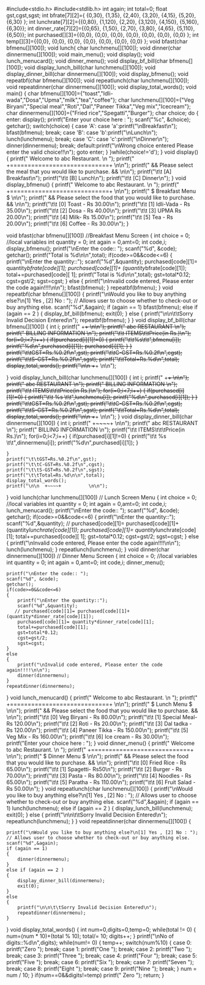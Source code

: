 #include<stdio.h>
#include<stdlib.h>
int again;
int total=0;
float gst,cgst,sgst;
int bfrate[7][2]={  {0,30},
                    {1,35},
                    {2,40},
                    {3,20},
                    {4,15},
                    {5,20},
                    {6,30}
                };
int lunchrate[7][2]={{0,80},
                {1,120},
                {2,20},
                {3,120},
                {4,150},
                {5,160},
                {6,30}};
int dinner_rate[7][2]={{0,65},
                {1,50},
                {2,70},
                {3,80},
                {4,65},
                {5,110},
                {6,50}};
int purchased[][3]={{0,0},
                        {0,0},
                        {0,0},
                        {0,0},
                        {0,0},
                        {0,0},
                        {0,0}
                        };
int temp[][3]={{0,0},
                        {0,0},
                        {0,0},
                        {0,0},
                        {0,0},
                        {0,0},
                        {0,0}
                        };
void bfast(char bfmenu[][100]);
void lunch( char lunchmenu[][100]);
void dinner(char dinnermenu[][100]);
void main_menu();
void display();
void lunch_menucard();
void dinner_menu();
void display_bf_bill(char bfmenu[][100]);
void display_lunch_bill(char lunchmenu[][100]);
void display_dinner_bill(char dinnermenu[][100]);
void display_bfmenu();
void repeatbf(char bfmenu[][100]);
void repeatlunch(char lunchmenu[][100]);
void repeatdinner(char dinnermenu[][100]);
void display_total_words();
void main()
{
    char bfmenu[][100]={"toast","Idli-wada","Dosa","Upma","milk","tea","coffee"};
    char lunchmenu[][100]={"Veg Biryani","Special meal","Roti","Dal","Paneer Tikka","Veg mix","Icecream"};
    char dinnermenu[][100]={"Fried rice","Spegatti","Burger"};
    char choice;
    do
    {
        enter:
        display();
        printf("Enter your choice here : ");
        scanf("%c", &choice);
        getchar();
        switch(choice)
        {
            case 'A':
            case 'a':printf("\nBreakfast\n");
                    bfast(bfmenu);
                    break;
            case 'B':
             case 'b':printf("\nLunch\n");
                    lunch(lunchmenu);
                    break;
             case 'C':
            case 'c':printf("\nDinner\n");
                    dinner(dinnermenu);
                    break;
           default:printf("\nWrong choice entered Please enter the valid choice!!\n");
                    goto enter;
        }
    }while(choice!='d');
}
void display()
{
    printf("                Welcome to abc Restaurant.          \n ");
    printf("             +============================+          \n\n");
    printf("  && Please select the meal that you would like to purchase. && \n\n");
    printf("\t\t      [A] Breakfast\n");
    printf("\t\t      [B] Lunch\n");
    printf("\t\t      [C] Dinner\n");
}
void display_bfmenu()
{
    printf("                Welcome to abc Restaurant.          \n ");
    printf("             +============================+          \n\n");
    printf("                  $  Breakfast Menu  $ \n\n");
    printf("  && Please select the food that you would like to purchase. && \n\n");
    printf("\t\t   [0] Toast - Rs 30.00\n");
    printf("\t\t   [1] Idli-Vada - Rs 35.00\n");
    printf("\t\t   [2] Dosa - Rs 40.00\n");
    printf("\t\t   [3] UPMA Rs 20.00\n");
    printf("\t\t   [4] Milk- Rs 15.00\n");
    printf("\t\t   [5] Tea - Rs 20.00\n");
    printf("\t\t   [6] Coffee - Rs 30.00\n");
}

void bfast(char bfmenu[][100]) //Breakfast Menu Screen
{
    int choice = 0; //local variables
    int quantity = 0;
    int again = 0,amt=0;
    int code,i;
    display_bfmenu();
    printf("\nEnter the code:: ");
    scanf("%d", &code);
    getchar();
    printf("Total is %d\n\n",total);
    if(code>=0&&code<=6)
    {
        printf("\nEnter the quantity::");
        scanf("%d",&quantity);
        purchased[code][1]= quantity*bfrate[code][1];
        purchased[code][1]+ (quantity*bfrate[code][1]);
        total+=purchased[code][ 1];
        printf("Total is %d\n\n",total);
        gst=total*0.12;
        cgst=gst/2;
        sgst=cgst;
    }
    else
    {
        printf("\nInvalid code entered, Please enter the code again!!!!\n\n");
        bfast(bfmenu);
    }
    repeatbf(bfmenu);
}
void repeatbf(char bfmenu[][100])
{
    printf("\nWould you like to buy anything else?\n[1] Yes , [2] No : "); // Allows user to choose whether to check-out or buy anything else.
    scanf("%d",&again);
    if (again == 1)
            bfast(bfmenu);
    else if (again == 2 )
    {
        display_bf_bill(bfmenu);
        exit(0);
    }
    else
    {
        printf("\n\n\t\tSorry Invalid Decision Entered\n");
        repeatbf(bfmenu);
    }
}
void display_bf_bill(char bfmenu[][100])
{
    int i;
    printf("  +~~~~+          \n\n");
    printf("                      abc RESTAURANT                   \n");
    printf("                    BILLING INFORMATION                \n");
    printf("\t\t ITEMS\t\tPrice(in Rs.)\n");
    for(i=0;i<7;i++)
    {
        if(purchased[i][1]!=0)
        {
            printf("\t\t%s\t\t",bfmenu[i]);
            printf("%d\n",purchased[i][1]); 
            purchased[i][1];
        }
    }
    printf("\t\tGST=Rs.%0.2f\n",gst);
    printf("\t\tC-GST=Rs.%0.2f\n",cgst);
    printf("\t\tS-GST=Rs.%0.2f\n",sgst);
    printf("\t\tTotal=Rs.%d\n",total);
    display_total_words();
    printf("\n\n  +~~~~+          \n\n");

}
void display_lunch_bill(char lunchmenu[][100])
{
    int i;
    printf("  +~~~~+          \n\n");
    printf("                      abc RESTAURANT                   \n");
    printf("                    BILLING INFORMATION                \n");
    printf("\t\t ITEMS\t\t\tPrice(in Rs.)\n");
    for(i=0;i<7;i++)
    {
        if(purchased[i][1]!=0)
        {
            printf("\t\t %s \t\t",lunchmenu[i]);
            printf("%d\n",purchased[i][1]);
        }
    }
    printf("\t\tGST=Rs.%0.2f\n",gst);
    printf("\t\tC-GST=Rs.%0.2f\n",cgst);
    printf("\t\tS-GST=Rs.%0.2f\n",sgst);
    printf("\t\tTotal=Rs.%d\n",total);
    display_total_words();
    printf("\n\n  +~~~~+          \n\n");
}
void display_dinner_bill(char dinnermenu[][100])
{
    int i;
    printf("  +~~~~+          \n\n");
    printf("                      abc RESTAURANT                   \n");
    printf("                    BILLING INFORMATION                \n");
    printf("\t\t ITEMS\t\t\tPrice(in Rs.)\n");
    for(i=0;i<7;i++)
    {
        if(purchased[i][1]!=0)
        {
            printf("\t\t %s \t\t",dinnermenu[i]);
            printf("%d\n",purchased[i][1]);
        }

    }
    printf("\t\tGST=Rs.%0.2f\n",gst);
    printf("\t\tC-GST=Rs.%0.2f\n",cgst);
    printf("\t\tS-GST=Rs.%0.2f\n",sgst);
    printf("\t\tTotal=Rs.%d\n\n",total);
    display_total_words();
    printf("\n\n  +~~~~+          \n\n");
}
void lunch(char lunchmenu[][100]) // Lunch Screen Menu
{
    int choice = 0; //local variables
    int quantity = 0;
    int again = 0,amt=0;
    int code,i;
    lunch_menucard();
    printf("\nEnter the code:: ");
    scanf("%d", &code);
    getchar();
    if(code>=0&&code<=6)
    {
        printf("\nEnter the quantity::");
        scanf("%d",&quantity);
       // purchased[code][1]= purchased[code][1]+(quantity*lunchrate[code][1]);
        purchased[code][1]= quantity*lunchrate[code][1];
         total+=purchased[code][ 1];
        gst=total*0.12;
        cgst=gst/2;
        sgst=cgst;
    }
    else
    {
        printf("\nInvalid code entered, Please enter the code again!!!!\n\n");
         lunch(lunchmenu);
    }
    repeatlunch(lunchmenu);
}
void dinner(char dinnermenu[][100]) // Dinner Menu Screen
{
    int choice = 0; //local variables
    int quantity = 0;
    int again = 0,amt=0;
    int code,i;
    dinner_menu();

    printf("\nEnter the code:: ");
    scanf("%d", &code);
    getchar();
    if(code>=0&&code<=6)
    {
        printf("\nEnter the quantity::");
        scanf("%d",&quantity);
       // purchased[code][1]= purchased[code][1]+(quantity*dinner_rate[code][1]);
        purchased[code][1]= quantity*dinner_rate[code][1];
        total+=purchased[code][1];
        gst=total*0.12;
        cgst=gst/2;
        sgst=cgst;
    }
    else
    {
        printf("\nInvalid code entered, Please enter the code again!!!!\n\n");
        dinner(dinnermenu);
    }
    repeatdinner(dinnermenu);
}
void lunch_menucard()
{
    printf("                Welcome to abc Restaurant.          \n ");
    printf("             +============================+          \n\n");
    printf("                   $  Lunch Menu  $ \n\n");
    printf("  && Please select the food that you would like to purchase. && \n\n");
    printf("\t\t   [0] Veg Biryani - Rs 80.00\n");
    printf("\t\t   [1] Special Meal- Rs 120.00\n");
    printf("\t\t   [2] Roti - Rs 20.00\n");
    printf("\t\t   [3] Dal tadka - Rs 120.00\n");
    printf("\t\t   [4] Paneer Tikka - Rs 150.00\n");
    printf("\t\t   [5] Veg Mix - Rs 160.00\n");
    printf("\t\t   [6] Ice cream - Rs 30.00\n");
    printf("Enter your choice here : ");
}
void dinner_menu()
{
    printf("                Welcome to abc Restaurant.          \n ");
    printf("             +============================+          \n\n");
    printf("                    $  Dinner Menu  $ \n\n");
    printf("  && Please select the food that you would like to purchase. && \n\n");
    printf("\t\t   [0] Fried Rice - Rs 65.00\n");
    printf("\t\t   [1] Spagetti- Rs50\n");
    printf("\t\t   [2] Burger - Rs 70.00\n");
    printf("\t\t   [3] Pasta - Rs 80.00\n");
    printf("\t\t   [4] Noodles - Rs 65.00\n");
    printf("\t\t   [5] Paratha - Rs 110.00\n");
    printf("\t\t   [6] Fruit Salad - Rs 50.00\n");
}
void repeatlunch(char lunchmenu[][100])
{
    printf("\nWould you like to buy anything else?\n[1] Yes , [2] No : "); // Allows user to choose whether to check-out or buy anything else.
    scanf("%d",&again);
    if (again == 1)
            lunch(lunchmenu);
    else if (again == 2 )
    {
        display_lunch_bill(lunchmenu);
        exit(0);
    }
    else
    {
        printf("\n\n\t\tSorry Invalid Decision Entered\n");
        repeatlunch(lunchmenu);
    }
}
void repeatdinner(char dinnermenu[][100])
{

    printf("\nWould you like to buy anything else?\n[1] Yes , [2] No : "); // Allows user to choose whether to check-out or buy anything else.
    scanf("%d",&again);
    if (again == 1)
    {
        dinner(dinnermenu);
    }
    else if (again == 2 )
    {
        display_dinner_bill(dinnermenu);
        exit(0);
    }
    else
    {
        printf("\n\n\t\tSorry Invalid Decision Entered\n");
        repeatdinner(dinnermenu);
    }
}
void display_total_words()
{
    int num=0,digits=0,temp=0;
    while(total != 0)
    {
        num=(num * 10)+(total % 10);
        total/= 10;
        digits++;
    }
    printf("\nNo of digits::%d\n",digits);
    while(num!= 0)
    {
        temp++;
        switch(num%10)
        {
            case 0:
                printf("Zero ");
                break;
            case 1:
                printf("One ");
                break;
            case 2:
                printf("Two ");
                break;
            case 3:
                printf("Three ");
                break;
            case 4:
                printf("Four ");
                break;
            case 5:
                printf("Five ");
                break;
            case 6:
                printf("Six ");
                break;
            case 7:
                printf("Seven ");
                break;
            case 8:
                printf("Eight ");
                break;
            case 9:
                printf("Nine ");
                break;
        }
        num = num / 10;
    }
    if(num==0&&digits!=temp)
        printf(" Zero ");
    return;
}
